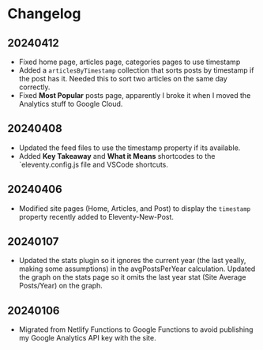 # Changelog

## 20240412

+ Fixed home page, articles page, categories pages to use timestamp
+ Added a `articlesByTimestamp` collection that sorts posts by timestamp if the post has it. Needed this to sort two articles on the same day correctly.
+ Fixed **Most Popular** posts page, apparently I broke it when I moved the Analytics stuff to Google Cloud.

## 20240408

+ Updated the feed files to use the timestamp property if its available.
+ Added **Key Takeaway** and **What it Means** shortcodes to the `eleventy.config.js file and VSCode shortcuts.

## 20240406

+ Modified site pages (Home, Articles, and Post) to display the `timestamp` property recently added to Eleventy-New-Post.

## 20240107

+ Updated the stats plugin so it ignores the current year (the last yeally, making some assumptions) in the avgPostsPerYear calculation. Updated the graph on the stats page so it omits the last year stat (Site Average Posts/Year) on the graph. 

## 20240106

+ Migrated from Netlify Functions to Google Functions to avoid publishing my Google Analytics API key with the site.
